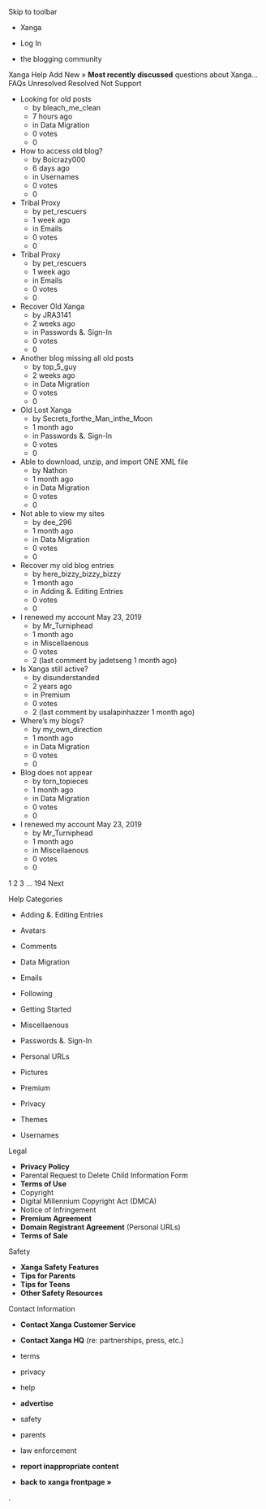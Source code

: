 Skip to toolbar

*   Xanga

*   Log In

*   the blogging community

Xanga Help Add New » **Most recently discussed** questions about Xanga… FAQs Unresolved Resolved Not Support

*   Looking for old posts
    *   by bleach\_me\_clean
    *   7 hours ago
    *   in Data Migration
    *   0 votes
    *   0
*   How to access old blog?
    *   by Boicrazy000
    *   6 days ago
    *   in Usernames
    *   0 votes
    *   0
*   Tribal Proxy
    *   by pet\_rescuers
    *   1 week ago
    *   in Emails
    *   0 votes
    *   0
*   Tribal Proxy
    *   by pet\_rescuers
    *   1 week ago
    *   in Emails
    *   0 votes
    *   0
*   Recover Old Xanga
    *   by JRA3141
    *   2 weeks ago
    *   in Passwords &. Sign-In
    *   0 votes
    *   0
*   Another blog missing all old posts
    *   by top\_5\_guy
    *   2 weeks ago
    *   in Data Migration
    *   0 votes
    *   0
*   Old Lost Xanga
    *   by Secrets\_forthe\_Man\_inthe\_Moon
    *   1 month ago
    *   in Passwords &. Sign-In
    *   0 votes
    *   0
*   Able to download, unzip, and import ONE XML file
    *   by Nathon
    *   1 month ago
    *   in Data Migration
    *   0 votes
    *   0
*   Not able to view my sites
    *   by dee\_296
    *   1 month ago
    *   in Data Migration
    *   0 votes
    *   0
*   Recover my old blog entries
    *   by here\_bizzy\_bizzy\_bizzy
    *   1 month ago
    *   in Adding &. Editing Entries
    *   0 votes
    *   0
*   I renewed my account May 23, 2019
    *   by Mr\_Turniphead
    *   1 month ago
    *   in Miscellaenous
    *   0 votes
    *   2 (last comment by jadetseng 1 month ago)
*   Is Xanga still active?
    *   by disunderstanded
    *   2 years ago
    *   in Premium
    *   0 votes
    *   2 (last comment by usalapinhazzer 1 month ago)
*   Where’s my blogs?
    *   by my\_own\_direction
    *   1 month ago
    *   in Data Migration
    *   0 votes
    *   0
*   Blog does not appear
    *   by torn\_topieces
    *   1 month ago
    *   in Data Migration
    *   0 votes
    *   0
*   I renewed my account May 23, 2019
    *   by Mr\_Turniphead
    *   1 month ago
    *   in Miscellaenous
    *   0 votes
    *   0

1 2 3 ... 194 Next

Help Categories

*   Adding &. Editing Entries
*   Avatars
*   Comments
*   Data Migration
*   Emails
*   Following
*   Getting Started
*   Miscellaenous

*   Passwords &. Sign-In
*   Personal URLs
*   Pictures
*   Premium
*   Privacy
*   Themes
*   Usernames

Legal

*   **Privacy Policy**
*   Parental Request to Delete Child Information Form
*   **Terms of Use**
*   Copyright
*   Digital Millennium Copyright Act (DMCA)
*   Notice of Infringement
*   **Premium Agreement**
*   **Domain Registrant Agreement** (Personal URLs)
*   **Terms of Sale**

Safety

*   **Xanga Safety Features**
*   **Tips for Parents**
*   **Tips for Teens**
*   **Other Safety Resources**

Contact Information

*   **Contact Xanga Customer Service**
*   **Contact Xanga HQ** (re: partnerships, press, etc.)

*   terms
*   privacy
*   help
*   **advertise**

*   safety
*   parents
*   law enforcement
*   **report inappropriate content**

*   **back to xanga frontpage »**

<img src="http://pixel.quantserve.com/pixel/p-87h-iNOVooym2.gif" style="display: none" height="1" width="1" alt="Quantcast"/>.